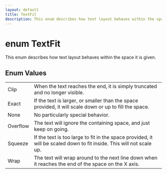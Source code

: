 ```yaml
---
layout: default
title: TextFit
description: This enum describes how text layout behaves within the space it is given.
---
```

# enum TextFit

This enum describes how text layout behaves within the space
it is given.

## Enum Values

|  |  |
|--|--|
|Clip|When the text reaches the end, it is simply truncated and no longer visible.|
|Exact|If the text is larger, or smaller than the space provided, it will scale down or up to fill the space.|
|None|No particularly special behavior.|
|Overflow|The text will ignore the containing space, and just keep on going.|
|Squeeze|If the text is too large to fit in the space provided, it will be scaled down to fit inside. This will not scale up.|
|Wrap|The text will wrap around to the next line down when it reaches the end of the space on the X axis.|
